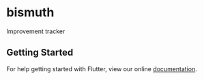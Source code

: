 # bismuth

Improvement tracker

## Getting Started

For help getting started with Flutter, view our online
[documentation](https://flutter.io/).
